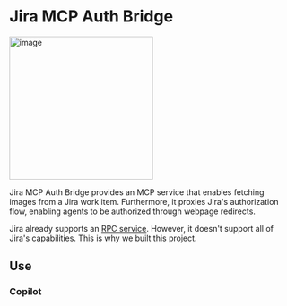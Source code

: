 # Jira MCP Auth Bridge

<img width="256" alt="image" src="https://github.com/user-attachments/assets/25bf3e5e-390b-45e4-b5f5-dc8f38667547" />


Jira MCP Auth Bridge provides an MCP service that enables fetching images from a Jira work item.
Furthermore, it proxies Jira's authorization flow, enabling agents to be authorized through webpage redirects.

Jira already supports an [RPC service](https://www.atlassian.com/blog/announcements/remote-mcp-server).  However, it doesn't support all of Jira's capabilities. This is why we built this project.


## Use

### Copilot
